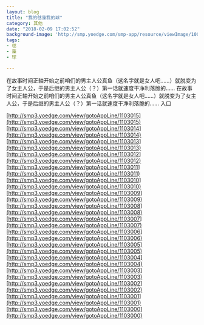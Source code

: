 ```yaml
---
layout: blog
title: "我的毬藻我的球"
category: 其他
date: "2018-02-09 17:02:52"
background-image: 'http://smp.yoedge.com/smp-app/resource/viewImage/1003473appline.png'
tags:
- 毬
- 藻
- 球

---
```

在故事时间正轴开始之前咱们的男主人公真鱼（这名字就是女人吧……）就脱变为了女主人公，于是后继的男主人公（？）第一话就速度干净利落脆的……
在故事时间正轴开始之前咱们的男主人公真鱼（这名字就是女人吧……）就脱变为了女主人公，于是后继的男主人公（？）第一话就速度干净利落脆的……
入口

[http://smp3.yoedge.com/view/gotoAppLine/1103015](http://smp3.yoedge.com/view/gotoAppLine/1103015)
[http://smp3.yoedge.com/view/gotoAppLine/1103014](http://smp3.yoedge.com/view/gotoAppLine/1103014)
[http://smp3.yoedge.com/view/gotoAppLine/1103013](http://smp3.yoedge.com/view/gotoAppLine/1103013)
[http://smp3.yoedge.com/view/gotoAppLine/1103012](http://smp3.yoedge.com/view/gotoAppLine/1103012)
[http://smp3.yoedge.com/view/gotoAppLine/1103011](http://smp3.yoedge.com/view/gotoAppLine/1103011)
[http://smp3.yoedge.com/view/gotoAppLine/1103010](http://smp3.yoedge.com/view/gotoAppLine/1103010)
[http://smp3.yoedge.com/view/gotoAppLine/1103009](http://smp3.yoedge.com/view/gotoAppLine/1103009)
[http://smp3.yoedge.com/view/gotoAppLine/1103008](http://smp3.yoedge.com/view/gotoAppLine/1103008)
[http://smp3.yoedge.com/view/gotoAppLine/1103007](http://smp3.yoedge.com/view/gotoAppLine/1103007)
[http://smp3.yoedge.com/view/gotoAppLine/1103006](http://smp3.yoedge.com/view/gotoAppLine/1103006)
[http://smp3.yoedge.com/view/gotoAppLine/1103005](http://smp3.yoedge.com/view/gotoAppLine/1103005)
[http://smp3.yoedge.com/view/gotoAppLine/1103004](http://smp3.yoedge.com/view/gotoAppLine/1103004)
[http://smp3.yoedge.com/view/gotoAppLine/1103003](http://smp3.yoedge.com/view/gotoAppLine/1103003)
[http://smp3.yoedge.com/view/gotoAppLine/1103002](http://smp3.yoedge.com/view/gotoAppLine/1103002)
[http://smp3.yoedge.com/view/gotoAppLine/1103001](http://smp3.yoedge.com/view/gotoAppLine/1103001)
[http://smp3.yoedge.com/view/gotoAppLine/1103000](http://smp3.yoedge.com/view/gotoAppLine/1103000)

        
